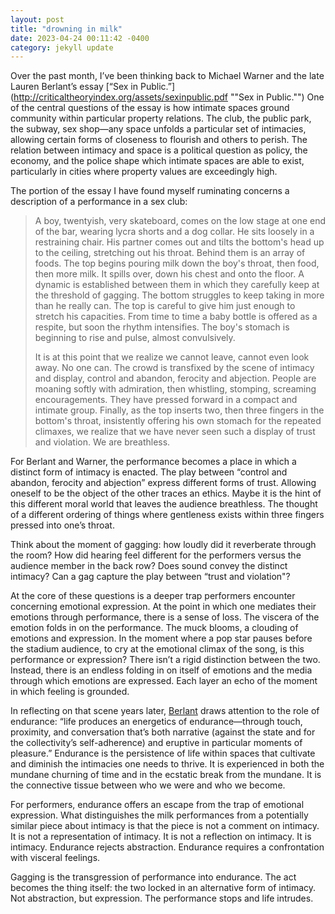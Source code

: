 ```yaml
---
layout: post
title: "drowning in milk"
date: 2023-04-24 00:11:42 -0400
category: jekyll update
---
```

Over the past month, I’ve been thinking back to Michael Warner and the late Lauren Berlant’s essay [“Sex in Public.”](http://criticaltheoryindex.org/assets/sexinpublic.pdf ""Sex in Public."") One of the central questions of the essay is how intimate spaces ground community within particular property relations. The club, the public park, the subway, sex shop—any space unfolds a particular set of intimacies, allowing certain forms of closeness to flourish and others to perish. The relation between intimacy and space is a political question as policy, the economy, and the police shape which intimate spaces are able to exist, particularly in cities where property values are exceedingly high. 
 
<html>
<body>

<p>The portion of the essay I have found myself ruminating concerns a description of a performance in a sex club:</p>

<blockquote cite="[http://criticaltheoryindex.org/assets/sexinpublic.pdf]">
A boy, twentyish, very skateboard, comes on the low stage at one end of the bar, wearing lycra shorts and a dog collar. He sits loosely in a restraining chair. His partner comes out and tilts the bottom's head up to the ceiling, stretching out his throat. Behind them is an array of foods. The top begins pouring milk down the boy's throat, then food, then more milk. It spills over, down his chest and onto the floor. A dynamic is established between them in which they carefully keep at the threshold of gagging. The bottom struggles to keep taking in more than he really can. The top is careful to give him just enough to stretch his capacities. From time to time a baby bottle is offered as a respite, but soon the rhythm intensifies. The boy's stomach is beginning to rise and pulse, almost convulsively.

 
 
It is at this point that we realize we cannot leave, cannot even look away. No one can. The crowd is transfixed by the scene of intimacy and display, control and abandon, ferocity and abjection. People are moaning softly with admiration, then whistling, stomping, screaming encouragements. They have pressed forward in a compact and intimate group. Finally, as the top inserts two, then three fingers in the bottom's throat, insistently offering his own stomach for the repeated climaxes, we realize that we have never seen such a display of trust and violation. We are breathless.
</blockquote>

</body>
</html>
For Berlant and Warner, the performance becomes a place in which a distinct form of intimacy is enacted. The play between “control and abandon, ferocity and abjection” express different forms of trust. Allowing oneself to be the object of the other traces an ethics. Maybe it is the hint of this different moral world that leaves the audience breathless. The thought of a different ordering of things where gentleness exists within three fingers pressed into one’s throat. 

Think about the moment of gagging: how loudly did it reverberate through the room? How did hearing feel different for the performers versus the audience member in the back row? Does sound convey the distinct intimacy? Can a gag capture the play between “trust and violation"? 

At the core of these questions is a deeper trap performers encounter concerning emotional expression. At the point in which one mediates their emotions through performance, there is a sense of loss. The viscera of the emotion folds in on the performance. The muck blooms, a clouding of emotions and expression. In the moment where a pop star pauses before the stadium audience, to cry at the emotional climax of the song, is this performance or expression? There isn’t a rigid distinction between the two. Instead, there is an endless folding in on itself of emotions and the media through which emotions are expressed. Each layer an echo of the moment in which feeling is grounded. 

In reflecting on that scene years later, [Berlant](https://www.e-flux.com/journal/58/61149/holding-up-the-world-part-iii-in-the-event-of-precarity-a-conversation/ "Berlant") draws attention to the role of endurance: “life produces an energetics of endurance—through touch, proximity, and conversation that’s both narrative (against the state and for the collectivity’s self-adherence) and eruptive in particular moments of pleasure.” Endurance is the persistence of life within spaces that cultivate and diminish the intimacies one needs to thrive. It is experienced in both the mundane churning of time and in the ecstatic break from the mundane. It is the connective tissue between who we were and who we become. 

For performers, endurance offers an escape from the trap of emotional expression. What distinguishes the milk performances from a potentially similar piece about intimacy is that the piece is not a comment on intimacy. It is not a representation of intimacy. It is not a reflection on intimacy. It is intimacy. Endurance rejects abstraction. Endurance requires a confrontation with visceral feelings.

Gagging is the transgression of performance into endurance. The act becomes the thing itself: the two locked in an alternative form of intimacy. Not abstraction, but expression. The performance stops and life intrudes.  
